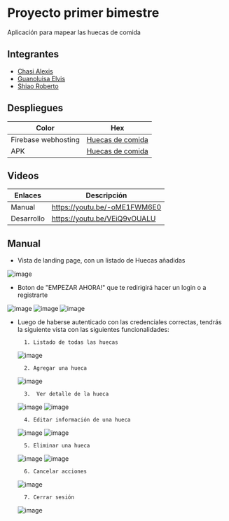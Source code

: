 
# Proyecto primer bimestre

Aplicación para mapear las huecas de comida


## Integrantes

 - [Chasi Alexis](https://github.com/AlexisChasi)
 - [Guanoluisa Elvis](https://github.com/elvissoide)
 - [Shiao Roberto](https://github.com/Shiao-Li)

## Despliegues

| Color             | Hex                                                                |
| ----------------- | ------------------------------------------------------------------ |
| Firebase webhosting | [Huecas de comida](https://huecas-dam-1bim.web.app/) |
| APK | [Huecas de comida](//epnecuador-my.sharepoint.com/:u:/g/personal/roberto_shiao_epn_edu_ec/Ebv1u0zXwiBBurcdHtrufHQBV8IDz_Wj904MFF-1GkPjBg?e=glDNsp) |

## Videos

| Enlaces             | Descripción                                                                |
| ----------------- | ------------------------------------------------------------------ |
| Manual | https://youtu.be/-oME1FWM6E0 |
| Desarrollo | https://youtu.be/VEiQ9vOUALU |

## Manual

* Vista de landing page, con un listado de Huecas añadidas
  
![image](https://github.com/Shiao-Li/Proyecto_1bim_DAM/assets/95731527/9d744e6a-9aef-446b-bd26-a3ebfaa8d767)

* Boton de "EMPEZAR AHORA!" que te redirigirá hacer un login o a registrarte
  
![image](https://github.com/Shiao-Li/Proyecto_1bim_DAM/assets/95731527/5fd930e0-9f73-4382-b697-ea73a1e06555)
![image](https://github.com/Shiao-Li/Proyecto_1bim_DAM/assets/95731527/492f75a3-6875-4dc3-bb23-d6d4ad84e49a)
![image](https://github.com/Shiao-Li/Proyecto_1bim_DAM/assets/95731527/339477a4-e3cc-4e55-8d73-8b83fee043c6)

* Luego de haberse autenticado con las credenciales correctas, tendrás la siguiente vista con las siguientes funcionalidades:  

        1. Listado de todas las huecas

    ![image](https://github.com/Shiao-Li/Proyecto_1bim_DAM/assets/95731527/a9c27164-ab9e-455d-a274-4f485452447e)

        2. Agregar una hueca

    ![image](https://github.com/Shiao-Li/Proyecto_1bim_DAM/assets/95731527/b34abac1-ebfa-44a1-bc1f-42a71a69ecea)

        3.  Ver detalle de la hueca

    ![image](https://github.com/Shiao-Li/Proyecto_1bim_DAM/assets/95731527/203d2e24-505b-4bbb-b9e4-9fc98ab4d44a)
    ![image](https://github.com/Shiao-Li/Proyecto_1bim_DAM/assets/95731527/341a627e-0993-43c6-a3c7-a6d3e03410e3)

        4. Editar información de una hueca

    ![image](https://github.com/Shiao-Li/Proyecto_1bim_DAM/assets/95731527/ee44bc27-98c8-4422-be67-285e0c286689)
    ![image](https://github.com/Shiao-Li/Proyecto_1bim_DAM/assets/95731527/44044b66-e358-4ef9-8d6d-4290234f1917)

        5. Eliminar una hueca

    ![image](https://github.com/Shiao-Li/Proyecto_1bim_DAM/assets/95731527/31672a8a-0d5e-4bc9-816e-5be777087dd8)
    ![image](https://github.com/Shiao-Li/Proyecto_1bim_DAM/assets/95731527/11bb8f6e-c60c-4c97-9b88-3eb078b1b631)

        6. Cancelar acciones

    ![image](https://github.com/Shiao-Li/Proyecto_1bim_DAM/assets/95731527/95e538d8-a682-490a-9e31-20ac9247d4f5)

        7. Cerrar sesión  
    ![image](https://github.com/Shiao-Li/Proyecto_1bim_DAM/assets/95731527/4d2226e8-d411-4017-a40b-ed617ca0a7da)
